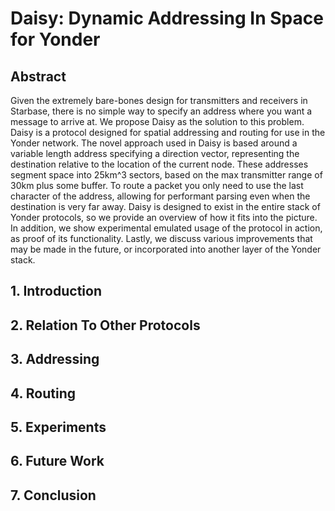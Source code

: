 # Daisy: Dynamic Addressing In Space for Yonder

## Abstract

Given the extremely bare-bones design for transmitters and receivers in Starbase, there is no simple way to specify an address where you want a message to arrive at. We propose Daisy as the solution to this problem. Daisy is a protocol designed for spatial addressing and routing for use in the Yonder network. The novel approach used in Daisy is based around a variable length address specifying a direction vector, representing the destination relative to the location of the current node. These addresses segment space into 25km^3 sectors, based on the max transmitter range of 30km plus some buffer. To route a packet you only need to use the last character of the address, allowing for performant parsing even when the destination is very far away. Daisy is designed to exist in the entire stack of Yonder protocols, so we provide an overview of how it fits into the picture. In addition, we show experimental emulated usage of the protocol in action, as proof of its functionality. Lastly, we discuss various improvements that may be made in the future, or incorporated into another layer of the Yonder stack.

## 1. Introduction

## 2. Relation To Other Protocols

## 3. Addressing

## 4. Routing

## 5. Experiments

## 6. Future Work

## 7. Conclusion

